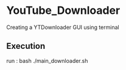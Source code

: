 # YouTube_Downloader
Creating a YTDownloader GUI using terminal

## Execution
run : bash ./main_downloader.sh

